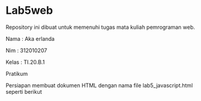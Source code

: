 # Lab5web
Repository ini dibuat untuk memenuhi tugas mata kuliah pemrograman web.

Nama    : Aka erlanda

Nim     : 312010207

Kelas   : TI.20.B.1

Pratikum 

Persiapan membuat dokumen HTML dengan nama file lab5_javascript.html seperti berikut



